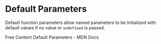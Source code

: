 # Default Parameters

Default function parameters allow named parameters to be initialized with default values if no value or `undefined` is passed.

<ResourceGroupTitle>Free Content</ResourceGroupTitle>
<BadgeLink colorScheme='yellow' badgeText='Read' href='https://developer.mozilla.org/en-US/docs/Web/JavaScript/Reference/Functions/Default_parameters'>Default Parameters - MDN Docs</BadgeLink>
